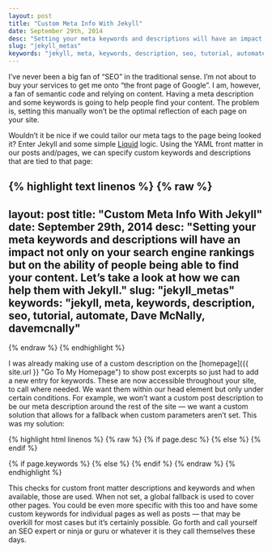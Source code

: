 ```yaml
---
layout: post
title: "Custom Meta Info With Jekyll"
date: September 29th, 2014
desc: "Setting your meta keywords and descriptions will have an impact not only on your search engine rankings but on the ability of people being able to find your content. Let’s take a look at how we can help them with Jekyll."
slug: "jekyll_metas"
keywords: "jekyll, meta, keywords, description, seo, tutorial, automate, Dave McNally, davemcnally"
---
```


I’ve never been a big fan of “SEO” in the traditional sense. I’m not about to buy your services to get me onto “the front page of Google”. I am, however, a fan of semantic code and relying on content. Having a meta description and some keywords is going to help people find your content. The problem is, setting this manually won’t be the optimal reflection of each page on your site.

Wouldn’t it be nice if we could tailor our meta tags to the page being looked it? Enter Jekyll and some simple [Liquid](http://liquidmarkup.org/ "Liquid") logic. Using the YAML front matter in our posts and/pages, we can specify custom keywords and descriptions that are tied to that page:


{% highlight text linenos %}
{% raw %}
---
layout: post
title: "Custom Meta Info With Jekyll"
date: September 29th, 2014
desc: "Setting your meta keywords and descriptions will have an impact not only on your search engine rankings but on the ability of people being able to find your content. Let’s take a look at how we can help them with Jekyll."
slug: "jekyll_metas"
keywords: "jekyll, meta, keywords, description, seo, tutorial, automate, Dave McNally, davemcnally"
---
{% endraw %}
{% endhighlight %}

I was already making use of a custom description on the [homepage]({{ site.url }} "Go To My Homepage") to show post excerpts so just had to add a new entry for keywords. These are now accessible throughout your site, to call where needed. We want them within our head element but only under certain conditions. For example, we won’t want a custom post description to be our meta description around the rest of the site — we want a custom solution that allows for a fallback when custom parameters aren’t set. This was my solution:

{% highlight html linenos %}
{% raw %}
{% if page.desc %}
<meta name="description" content="{{ page.desc }}" />
{% else %}
<meta name="description" content="I’m a freelance designer and front-end developer with a passion for details and clean interfaces." />
{% endif %}

{% if page.keywords %}
<meta name="keywords" content="{{ page.keywords }}" />
{% else %}
<meta name="keywords" content="freelance, designer, wirral, web design, development, UI designer, freelance developer, jekyll, grunt, sass, front-end developer, Dave McNally, davemcnally, freelance designer wirral, freelance designer, tileable, tileables, photoshop, patterns, textures" />
{% endif %}
{% endraw %}
{% endhighlight %}

This checks for custom front matter descriptions and keywords and when available, those are used. When not set, a global fallback is used to cover other pages. You could be even more specific with this too and have some custom keywords for individual pages as well as posts — that may be overkill for most cases but it’s certainly possible. Go forth and call yourself an SEO expert or ninja or guru or whatever it is they call themselves these days.
